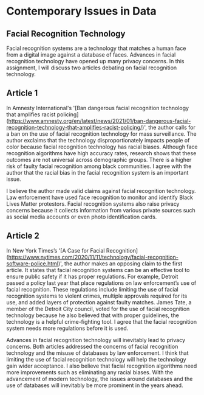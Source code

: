 # Contemporary Issues in Data

## Facial Recognition Technology

Facial recognition systems are a technology that matches a human face from a digital image against a database of faces. Advances in facial recognition technology have opened up many privacy concerns. In this assignment, I will discuss two articles debating on facial recognition technology.


## Article 1

In Amnesty International's '[Ban dangerous facial recognition technology that amplifies racist policing] (https://www.amnesty.org/en/latest/news/2021/01/ban-dangerous-facial-recognition-technology-that-amplifies-racist-policing/)', the author calls for a ban on the use of facial recognition technology for mass surveillance. The author exclaims that the technology disproportionately impacts people of color because facial recognition technology has racial biases. Although face recognition algorithms have high accuracy rates, research shows that these outcomes are not universal across demographic groups. There is a higher risk of faulty facial recognition among black communities. I agree with the author that the racial bias in the facial recognition system is an important issue. 

I believe the author made valid claims against facial recognition technology. Law enforcement have used face recognition to monitor and identify Black Lives Matter protestors. Facial recognition systems also raise privacy concerns because it collects information from various private sources such as social media accounts or even photo identification cards. 

## Article 2

In New York Times’s '[A Case for Facial Recognition] (https://www.nytimes.com/2020/11/11/technology/facial-recognition-software-police.html)', the author makes an opposing claim to the first article. It states that facial recognition systems can be an effective tool to ensure public safety if it has proper regulations. For example, Detroit passed a policy last year that place regulations on law enforcement’s use of facial recognition. These regulations include limiting the use of facial recognition systems to violent crimes, multiple approvals required for its use, and added layers of protection against faulty matches. James Tate, a member of the Detroit City council, voted for the use of facial recognition technology because he also believed that with proper guidelines, the technology is a helpful crime-fighting tool. I agree that the facial recognition system needs more regulations before it is used. 

Advances in facial recognition technology will inevitably lead to privacy concerns. Both articles addressed the concerns of facial recognition technology and the misuse of databases by law enforcement. I think that limiting the use of facial recognition technology will help the technology gain wider acceptance.  I also believe that facial recognition algorithms need more improvements such as eliminating any racial biases. With the advancement of modern technology, the issues around databases and the use of databases will inevitably be more prominent in the years ahead.



